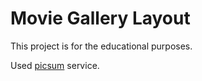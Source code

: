 # Movie Gallery Layout

This project is for the educational purposes.

Used [picsum](https://picsum.photos/v2/list?page=1&limit=30) service.

